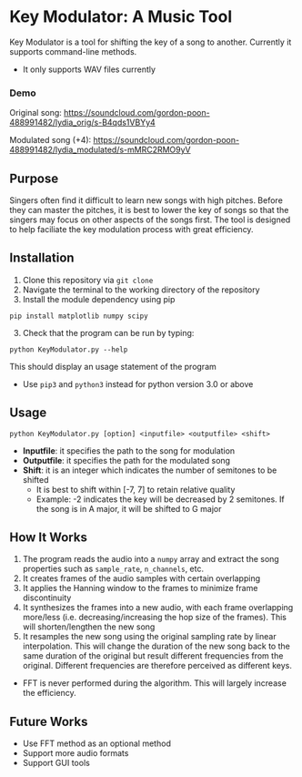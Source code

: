 # Key Modulator: A Music Tool
Key Modulator is a tool for shifting the key of a song to another. Currently it supports command-line methods.

* It only supports WAV files currently

### Demo
Original song: https://soundcloud.com/gordon-poon-488991482/lydia_orig/s-B4qds1VBYy4

Modulated song (+4): https://soundcloud.com/gordon-poon-488991482/lydia_modulated/s-mMRC2RMO9yV

## Purpose
Singers often find it difficult to learn new songs with high pitches. Before they can master the pitches, it is best to 
lower the key of songs so that the singers may focus on other aspects of the songs first. The tool is designed to help 
faciliate the key modulation process with great efficiency.

## Installation
1) Clone this repository via `git clone`
2) Navigate the terminal to the working directory of the repository
3) Install the module dependency using pip

```
pip install matplotlib numpy scipy
```

3) Check that the program can be run by typing:

```
python KeyModulator.py --help
``` 
    
   This should display an usage statement of the program
    
* Use `pip3` and `python3` instead for python version 3.0 or above
    
## Usage

```
python KeyModulator.py [option] <inputfile> <outputfile> <shift>
```

* **Inputfile**: it specifies the path to the song for modulation
* **Outputfile**: it specifies the path for the modulated song
* **Shift**: it is an integer which indicates the number of semitones to be shifted
    * It is best to shift within [-7, 7] to retain relative quality
    * Example: -2 indicates the key will be decreased by 2 semitones. If the song is in A major, it will be shifted to G 
    major
    
## How It Works
1. The program reads the audio into a `numpy` array and extract the song properties such as `sample_rate`, `n_channels`, 
    etc.
2. It creates frames of the audio samples with certain overlapping
3. It applies the Hanning window to the frames to minimize frame discontinuity
4. It synthesizes the frames into a new audio, with each frame overlapping more/less (i.e. decreasing/increasing the hop
    size of the frames). This will shorten/lengthen the new song
5. It resamples the new song using the original sampling rate by linear interpolation. This will change the duration of 
    the new song back to the same duration of the original but result different frequencies from the original. Different
    frequencies are therefore perceived as different keys.
    
* FFT is never performed during the algorithm. This will largely increase the efficiency. 
    
## Future Works
* Use FFT method as an optional method
* Support more audio formats
* Support GUI tools
  
